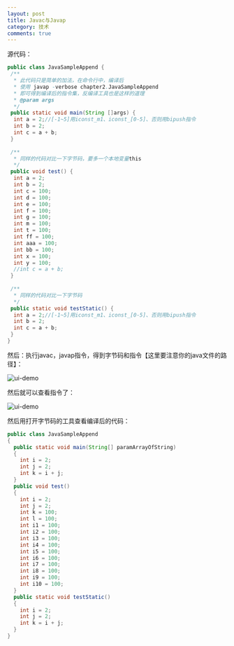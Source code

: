 ```yaml
---
layout: post
title: Javac与Javap
category: 技术
comments: true
---
```


源代码：

```java
public class JavaSampleAppend {
 /**
  * 此代码只是简单的加法，在命令行中，编译后
  * 使用 javap -verbose chapter2.JavaSampleAppend
  * 即可得到编译后的指令集，反编译工具也是这样的道理
  * @param args
  */
 public static void main(String []args) {
  int a = 2;//[-1~5]用iconst_m1、iconst_[0-5]、否则用bipush指令
  int b = 2;
  int c = a + b;
 }
  
 /**
  * 同样的代码对比一下字节码，要多一个本地变量this
  */
 public void test() {
  int a = 2;
  int b = 2;
  int c = 100;
  int d = 100;
  int e = 100;
  int f = 100;
  int g = 100;
  int m = 100;
  int t = 100;
  int ff = 100;
  int aaa = 100;
  int bb = 100;
  int x = 100;
  int y = 100;
  //int c = a + b;
 }
  
 /**
  * 同样的代码对比一下字节码
  */
 public static void testStatic() {
  int a = 2;//[-1~5]用iconst_m1、iconst_[0-5]、否则用bipush指令
  int b = 2;
  int c = a + b;
 }
}
```

然后：执行javac，javap指令，得到字节码和指令【这里要注意你的java文件的路径】：

![ui-demo](http://static.oschina.net/uploads/space/2014/1121/174002_jJzW_1863482.jpg)

然后就可以查看指令了：

![ui-demo](http://static.oschina.net/uploads/space/2014/1121/174303_ajY9_1863482.jpg)

然后用打开字节码的工具查看编译后的代码：

```java
public class JavaSampleAppend
{
  public static void main(String[] paramArrayOfString)
  {
    int i = 2;
    int j = 2;
    int k = i + j;
  }
  public void test()
  {
    int i = 2;
    int j = 2;
    int k = 100;
    int l = 100;
    int i1 = 100;
    int i2 = 100;
    int i3 = 100;
    int i4 = 100;
    int i5 = 100;
    int i6 = 100;
    int i7 = 100;
    int i8 = 100;
    int i9 = 100;
    int i10 = 100;
  }
  public static void testStatic()
  {
    int i = 2;
    int j = 2;
    int k = i + j;
  }
}
```
